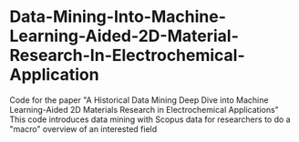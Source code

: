 # Data-Mining-Into-Machine-Learning-Aided-2D-Material-Research-In-Electrochemical-Application
Code for the paper "A Historical Data Mining Deep Dive into Machine Learning-Aided 2D Materials Research in Electrochemical Applications"
This code introduces data mining with Scopus data for researchers to do a "macro" overview of an interested field
